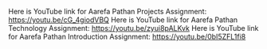 Here is YouTube link for Aarefa Pathan Projects Assignment: https://youtu.be/cG_4giodVBQ
Here is YouTube link for Aarefa Pathan Technology Assignment:  https://youtu.be/zyui8pALKvk
Here is YouTube link for Aarefa Pathan Introduction Assignment: https://youtu.be/0bI5ZFL1fi8
